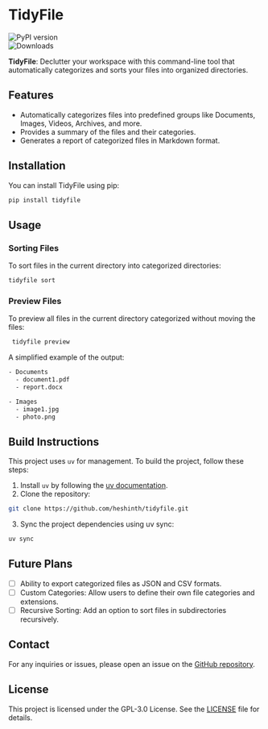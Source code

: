 # TidyFile

![PyPI version](https://img.shields.io/pypi/v/tidyfile?color=blue&label=PyPI&logo=pypi)  
![Downloads](https://img.shields.io/pypi/dm/tidyfile?color=brightgreen&label=Downloads)

**TidyFile**: Declutter your workspace with this command-line tool that automatically categorizes and sorts your files into organized directories.

## Features

- Automatically categorizes files into predefined groups like Documents, Images, Videos, Archives, and more.
- Provides a summary of the files and their categories.
- Generates a report of categorized files in Markdown format.

## Installation

You can install TidyFile using pip:

```sh
pip install tidyfile
```

## Usage

### Sorting Files

To sort files in the current directory into categorized directories:

```sh
tidyfile sort
```

### Preview Files

To preview all files in the current directory categorized without moving the files:

```sh
 tidyfile preview
```

A simplified example of the output:

```sh
- Documents
  - document1.pdf
  - report.docx

- Images
  - image1.jpg
  - photo.png

```

## Build Instructions

This project uses `uv` for management. To build the project, follow these steps:

1. Install `uv` by following the [uv documentation](https://docs.astral.sh/uv/getting-started/installation/).
2. Clone the repository:

```sh
git clone https://github.com/heshinth/tidyfile.git
```

3. Sync the project dependencies using uv sync:

```sh
uv sync
```

## Future Plans

- [ ] Ability to export categorized files as JSON and CSV formats.
- [ ] Custom Categories: Allow users to define their own file categories and extensions.
- [ ] Recursive Sorting: Add an option to sort files in subdirectories recursively.

## Contact

For any inquiries or issues, please open an issue on the [GitHub repository](https://github.com/heshinth/tidyfile/issues).

## License

This project is licensed under the GPL-3.0 License. See the [LICENSE](LICENSE) file for details.
